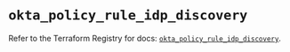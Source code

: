 # `okta_policy_rule_idp_discovery`

Refer to the Terraform Registry for docs: [`okta_policy_rule_idp_discovery`](https://registry.terraform.io/providers/okta/okta/4.12.0/docs/resources/policy_rule_idp_discovery).
